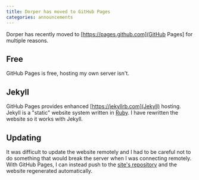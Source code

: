 ```yaml
---
title: Dorper has moved to GitHub Pages
categories: announcements
---
```


Dorper has recently moved to [https://pages.github.com](GitHub Pages] for multiple reasons.

## Free
GitHub Pages is free, hosting my own server isn't.

## Jekyll
GitHub Pages provides enhanced [https://jekyllrb.com](Jekyll) hosting.
Jekyll is a "static" website system written in [Ruby](https://www.ruby-lang.org).
I have rewritten the website so it works with Jekyll.

## Updating
It was difficult to update the website remotely and I had to be careful not to do something that would break the server when I was connecting remotely.
With GitHub Pages, I can instead push to the [site's repository](https://github.com/dorpga/site) and the website regenerated automatically.

